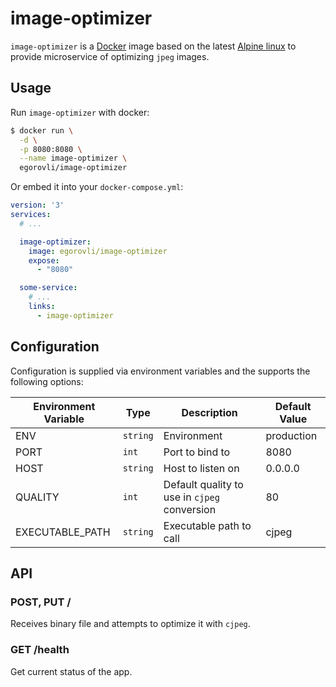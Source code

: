 # image-optimizer

`image-optimizer` is a [Docker](https://www.docker.com) image based on the latest [Alpine linux](https://alpinelinux.org) to provide microservice of optimizing `jpeg` images.

## Usage

Run `image-optimizer` with docker:

```bash
$ docker run \
  -d \
  -p 8080:8080 \
  --name image-optimizer \
  egorovli/image-optimizer
```

Or embed it into your `docker-compose.yml`:

```yaml
version: '3'
services:
  # ...

  image-optimizer:
    image: egorovli/image-optimizer
    expose:
      - "8080"

  some-service:
    # ...
    links:
      - image-optimizer
```

## Configuration

Configuration is supplied via environment variables and the supports the following options:

| Environment Variable | Type     | Description                                  | Default Value |
| -------------------- | -------- | -------------------------------------------- | ------------- |
| ENV                  | `string` | Environment                                  | production    |
| PORT                 | `int`    | Port to bind to                              | 8080          |
| HOST                 | `string` | Host to listen on                            | 0.0.0.0       |
| QUALITY              | `int`    | Default quality to use in `cjpeg` conversion | 80            |
| EXECUTABLE_PATH      | `string` | Executable path to call                      | cjpeg         |

## API

### POST, PUT /

Receives binary file and attempts to optimize it with `cjpeg`.

### GET /health

Get current status of the app.